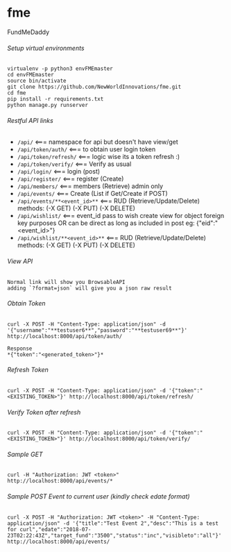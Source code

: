 # fme
FundMeDaddy


###### Setup virtual environments
    virtualenv -p python3 envFMEmaster
    cd envFMEmaster
    source bin/activate
    git clone https://github.com/NewWorldInnovations/fme.git
    cd fme
    pip install -r requirements.txt
    python manage.py runserver
    
###### Restful API links
   * ```/api/```                          <=== namespace for api but doesn't have view/get
   * ```/api/token/auth/```               <=== to obtain user login token
   * ```/api/token/refresh/```            <=== logic wise its a token refresh :)
   * ```/api/token/verify/```             <=== Verify as usual
   * ```/api/login/```                    <=== login (post)
   * ```/api/register/```                 <=== register (Create)
   * ```/api/members/```                  <=== members (Retrieve) admin only
   * ```/api/events/```                   <=== Create (List if Get/Create if POST)
   * ```/api/events/**<event_id>**```     <=== RUD (Retrieve/Update/Delete) methods: (-X GET) (-X PUT) (-X DELETE)
   * ```/api/wishlist/```                 <=== event_id pass to wish create view for object foreign key purposes OR can be direct as long as included in post eg: {"eid":"<event_id>"}
   * ```/api/wishlist/**<event_id>**```   <=== RUD (Retrieve/Update/Delete) methods: (-X GET) (-X PUT) (-X DELETE)

###### View API
    Normal link will show you BrowsableAPI
    adding `?format=json` will give you a json raw result
   
###### Obtain Token
    curl -X POST -H "Content-Type: application/json" -d '{"username":"**testuser6**","password":"**testuser69**"}' http://localhost:8000/api/token/auth/ 
    
    Response
    *{"token":"<generated_token>"}*
    
###### Refresh Token
    curl -X POST -H "Content-Type: application/json" -d '{"token":"<EXISTING_TOKEN>"}' http://localhost:8000/api/token/refresh/
    
###### Verify Token after refresh
    curl -X POST -H "Content-Type: application/json" -d '{"token":"<EXISTING_TOKEN>"}' http://localhost:8000/api/token/verify/

  
###### Sample GET
    curl -H "Authorization: JWT <token>" http://localhost:8000/api/events/*
        
###### Sample POST Event to current user (kindly check edate format)
    curl -X POST -H "Authorization: JWT <token>" -H "Content-Type: application/json" -d '{"title":"Test Event 2","desc":"This is a test for curl","edate":"2018-07-23T02:22:43Z","target_fund":"3500","status":"inc","visibleto":"all"}'  http://localhost:8000/api/events/
        
        
    
